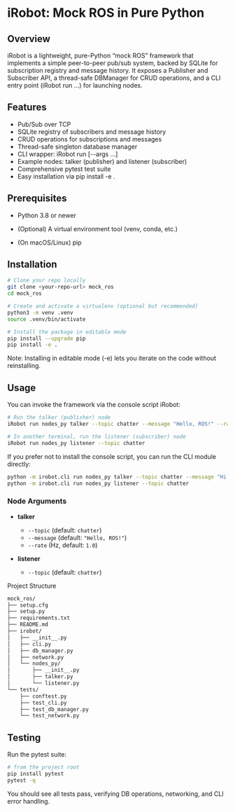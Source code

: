 # iRobot: Mock ROS in Pure Python

## Overview
iRobot is a lightweight, pure-Python “mock ROS” framework that implements a simple peer-to-peer pub/sub system, backed by SQLite for subscription registry and message history. It exposes a Publisher and Subscriber API, a thread-safe DBManager for CRUD operations, and a CLI entry point (iRobot run …) for launching nodes.

## Features
- Pub/Sub over TCP
- SQLite registry of subscribers and message history
- CRUD operations for subscriptions and messages
- Thread-safe singleton database manager
- CLI wrapper: iRobot run <module> <node> [--args …]
- Example nodes: talker (publisher) and listener (subscriber)
- Comprehensive pytest test suite
- Easy installation via pip install -e .

## Prerequisites
- Python 3.8 or newer

- (Optional) A virtual environment tool (venv, conda, etc.)

- (On macOS/Linux) pip

## Installation
```bash
# Clone your repo locally
git clone <your-repo-url> mock_ros
cd mock_ros

# Create and activate a virtualenv (optional but recommended)
python3 -m venv .venv
source .venv/bin/activate

# Install the package in editable mode
pip install --upgrade pip
pip install -e .
```
Note: Installing in editable mode (-e) lets you iterate on the code without reinstalling.

## Usage
You can invoke the framework via the console script iRobot:

```bash
# Run the talker (publisher) node
iRobot run nodes_py talker --topic chatter --message "Hello, ROS!" --rate 2.0

# In another terminal, run the listener (subscriber) node
iRobot run nodes_py listener --topic chatter
```
If you prefer not to install the console script, you can run the CLI module directly:

```bash
python -m irobot.cli run nodes_py talker --topic chatter --message "Hi there" --rate 1.0
python -m irobot.cli run nodes_py listener --topic chatter
```
### Node Arguments

- **talker**
  - `--topic`   (default: `chatter`)
  - `--message` (default: `"Hello, ROS!"`)
  - `--rate`    (Hz, default: `1.0`)

- **listener**
  - `--topic`   (default: `chatter`)

Project Structure
```markdown
mock_ros/
├── setup.cfg
├── setup.py
├── requirements.txt
├── README.md
├── irobot/
│   ├── __init__.py
│   ├── cli.py
│   ├── db_manager.py
│   ├── network.py
│   └── nodes_py/
│       ├── __init__.py
│       ├── talker.py
│       └── listener.py
└── tests/
    ├── conftest.py
    ├── test_cli.py
    ├── test_db_manager.py
    └── test_network.py
```
## Testing
Run the pytest suite:

```bash
# from the project root
pip install pytest
pytest -q
```
You should see all tests pass, verifying DB operations, networking, and CLI error handling.

